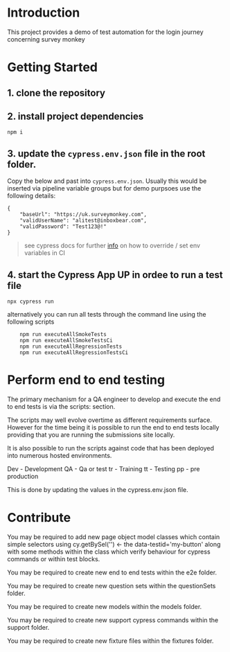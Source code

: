 # Introduction

This project provides a demo of test automation for the login journey concerning survey monkey

# Getting Started

## 1. clone the repository

## 2. install project dependencies

```
npm i
```

## 3. update the `cypress.env.json` file in the root folder.

Copy the below and past into `cypress.env.json`. Usually this would be inserted via pipeline variable groups but for demo purpsoes use the following details:

```
{
    "baseUrl": "https://uk.surveymonkey.com",
    "validUserName": "alitest@inboxbear.com",
    "validPassword": "Test123@!"
}
```

> see cypress docs for further [info](https://docs.cypress.io/guides/guides/environment-variables#Option-2-cypressenvjson) on how to override / set env variables in CI

## 4. start the Cypress App UP in ordee to run a test file

```
npx cypress run
```

alternatively you can run all tests through the command line using the following scripts

```
    npm run executeAllSmokeTests
    npm run executeAllSmokeTestsCi
    npm run executeAllRegressionTests
    npm run executeAllRegressionTestsCi
```

# Perform end to end testing

The primary mechanism for a QA engineer to develop and execute the end to end tests is via the scripts: section.

The scripts may well evolve overtime as different requirements surface. However for the time being it is possible to run the
end to end tests locally providing that you are running the submissions site locally.

It is also possible to run the scripts against code that has been deployed into numerous hosted environments.

Dev - Development
QA - Qa or test
tr - Training
tt - Testing
pp - pre production

This is done by updating the values in the cypress.env.json file.

# Contribute

You may be required to add new page object model classes which contain simple selectors using cy.getBySel('') <- the data-testid='my-button'
along with some methods within the class which verify behaviour for cypress commands or within test blocks.

You may be required to create new end to end tests within the e2e folder.

You may be required to create new question sets within the questionSets folder.

You may be required to create new models within the models folder.

You may be required to create new support cypress commands within the support folder.

You may be required to create new fixture files within the fixtures folder.
